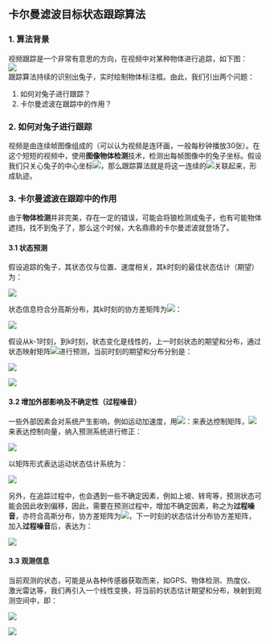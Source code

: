 ## 卡尔曼滤波目标状态跟踪算法
### 1. 算法背景
视频跟踪是一个非常有意思的方向，在视频中对某种物体进行追踪，如下图：<br>
![](http://5b0988e595225.cdn.sohucs.com/q_70,c_zoom,w_640/images/20181230/f2d382534c9b428eaa0156f1f87df7d7.gif)
<br>
跟踪算法持续的识别出兔子，实时绘制物体标注框。由此，我们引出两个问题：<br>
1. 如何对兔子进行跟踪？ <br>
2. 卡尔曼滤波在跟踪中的作用？<br>

### 2. 如何对兔子进行跟踪
视频是由连续帧图像组成的（可以认为视频是连环画，一般每秒钟播放30张）。在这个短短的视频中，使用**图像物体检测**技术，检测出每帧图像中的兔子坐标。假设我们只关心兔子的中心坐标<img src="https://latex.codecogs.com/svg.latex?\Large&space;（x,y）" />，那么跟踪算法就是将这一连续的<img src="https://latex.codecogs.com/svg.latex?\Large&space;（x,y）" />关联起来，形成轨迹。

### 3. 卡尔曼滤波在跟踪中的作用
由于**物体检测**并非完美，存在一定的错误，可能会将狼检测成兔子，也有可能物体遮挡，找不到兔子了，那么这个时候，大名鼎鼎的卡尔曼滤波就登场了。

#### 3.1 状态预测
假设追踪的兔子，其状态仅与位置、速度相关，其k时刻的最佳状态估计（期望）为：

<img src="https://latex.codecogs.com/png.latex?
\widehat{x}_k=
\left[\begin{matrix} 
position \\ velocity 
\end{matrix}\right]
=\left[\begin{matrix} p_k \\ v_k 
\end{matrix}\right]" />

状态信息符合分高斯分布，其k时刻的协方差矩阵为<img src="https://latex.codecogs.com/svg.latex?\Large&space; P_k " />：

<img src="https://latex.codecogs.com/png.latex?
P_k=
\left[\begin{matrix} 
\Sigma_{pp} & \Sigma_{pv} \\
\Sigma_{vp} & \Sigma_{vv} \\ 
\end{matrix}\right]" />

假设从k-1时刻，到k时刻，状态变化是线性的，上一时刻状态的期望和分布，通过状态映射矩阵<img src="https://latex.codecogs.com/svg.latex?\Large&space; F_x" />进行预测，当前时刻的期望和分布分别是：

<img src="https://latex.codecogs.com/png.latex?
\widehat{x}_k=F_x\widehat{x}_{k-1}
" />

<img src="https://latex.codecogs.com/png.latex?
P_x=F_kP_{k-1}F_k^T
" />

#### 3.2 增加外部影响及不确定性（过程噪音）
一些外部因素会对系统产生影响，例如运动加速度，用<img src="https://latex.codecogs.com/svg.latex?\Large&space; B_k " />：来表达控制矩阵，<img src="https://latex.codecogs.com/svg.latex?\Large&space; \vec{u}_k " />来表达控制向量，纳入预测系统进行修正：

<img src="https://latex.codecogs.com/png.latex?
\widehat{x}_k=F_x\widehat{x}_{k-1}+B_k\vec{u}_k
" />

以矩阵形式表达运动状态估计系统为：

<img src="https://latex.codecogs.com/png.latex?
\left[\begin{matrix}
position_{k} \\
velocity_{k}
\end{matrix}\right]
=\left[\begin{matrix}
1 & \Delta t \\
0 & 1
\end{matrix}\right]
\left[\begin{matrix}
position_{k-1} \\
velocity_{k-1}
\end{matrix}\right]
+\left[\begin{matrix}
\frac{\Delta t^2}{2} \\ \Delta t
\end{matrix}\right]
a
" />

另外，在追踪过程中，也会遇到一些不确定因素，例如上坡、转弯等，预测状态可能会因此收到偏移，因此，需要在预测过程中，增加不确定因素，称之为**过程噪音**，亦符合高斯分布，协方差矩阵为<img src="https://latex.codecogs.com/svg.latex?\Large&space; Q_k" />，下一时刻的状态估计分布协方差矩阵，加入**过程噪音**后，表达为：

<img src="https://latex.codecogs.com/png.latex?
P_k=F_kP_{k-1}F_k^T+Q_k
" />

#### 3.3 观测信息
当前观测的状态，可能是从各种传感器获取而来，如GPS、物体检测、热度仪、激光雷达等，我们再引入一个线性变换，将当前的状态估计期望和分布，映射到观测空间中，即：

<img src="https://latex.codecogs.com/png.latex?
\vec{\mu}_{expected}=H_k\widehat{x}_k \\
" />

<img src="https://latex.codecogs.com/png.latex?
\Sigma _{expected}=H_kP_kH_k^T
" />

